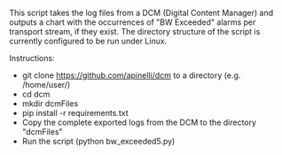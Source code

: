 This script takes the log files from a DCM (Digital Content Manager) and outputs a chart with the occurrences 
of "BW Exceeded" alarms per transport stream, if they exist. The directory structure of the script is currently configured to be run 
under Linux.

Instructions:
- git clone https://github.com/apinelli/dcm to a directory (e.g. /home/user/)
- cd dcm
- mkdir dcmFiles
- pip install -r requirements.txt
- Copy the complete exported logs from the DCM to the directory "dcmFiles"
- Run the script (python bw_exceeded5.py)
